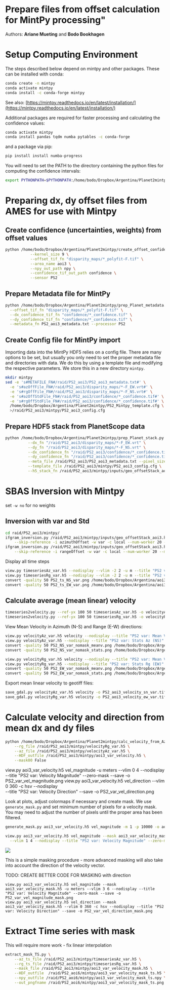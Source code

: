 # Prepare files from offset calculation for MintPy processing"
Authors: **Ariane Mueting** and **Bodo Bookhagen**

# Setup Computing Environment
The steps described below depend on mintpy and other packages. These can be installed with conda:
```bash
conda create -n mintpy
conda activate mintpy
conda install -c conda-forge mintpy
```
See also: [https://mintpy.readthedocs.io/en/latest/installation/](https://mintpy.readthedocs.io/en/latest/installation/)

Additional packages are required for faster processing and calculating the confidence values:
```bash
conda activate mintpy
conda install pandas tqdm numba pytables -c conda-forge
```

and a package via pip:
```bash
pip install install numba-progress
```

You will need to set the PATH to the directory containing the python files for computing the confidence intervals:
```bash
export PYTHONPATH=$PYTHONPATH:/home/bodo/Dropbox/Argentina/Planet2mintpy
```

# Preparing dx, dy offset files from AMES for use with Mintpy

## Create confidence (uncertainties, weights) from offset values

```bash
python /home/bodo/Dropbox/Argentina/Planet2mintpy/create_offset_confidence.py \
           --kernel_size 9 \
           --offset_tif_fn "disparity_maps/*_polyfit-F.tif" \
           --area_name aoi3 \
           --npy_out_path npy \
           --confidence_tif_out_path confidence \
           --sensor PS2
```

## Prepare Metadata file for MintPy
```bash
python /home/bodo/Dropbox/Argentina/Planet2mintpy/prep_Planet_metadata.py \
  --offset_tif_fn "disparity_maps/*_polyfit-F.tif" \
  --dx_confidence_tif_fn "confidence/*_confidence.tif" \
  --dy_confidence_tif_fn "confidence/*_confidence.tif" \
  --metadata_fn PS2_aoi3_metadata.txt --processor PS2
```

## Create Config file for MintPy import
Importing data into the MintPy HDF5 relies on a config file. There are many options to be set, but usually you only need to set the proper metadata file and directories with data. We do this by using a template file and modifying the respective parameters. We store this in a new directory `mintpy`.

```bash
mkdir mintpy
sed -e 's#METAFILE_FN#/raid/PS2_aoi3/PS2_aoi3_metadata.txt#' \
  -e 's#azOffFile_FN#/raid/PS2_aoi3/disparity_maps/*-F_EW.vrt#' \
  -e 's#rgOffFile_FN#/raid/PS2_aoi3/disparity_maps/*-F_NS.vrt#' \
  -e 's#azOffStdFile_FN#/raid/PS2_aoi3/confidence/*_confidence.tif#' \
  -e 's#rgOffStdFile_FN#/raid/PS2_aoi3/confidence/*_confidence.tif#' \
  /home/bodo/Dropbox/Argentina/Planet2mintpy/PS2_Mintpy_template.cfg \
  >/raid/PS2_aoi3/mintpy/PS2_aoi3_config.cfg
```

## Prepare HDF5 stack from PlanetScope data
```bash
python /home/bodo/Dropbox/Argentina/Planet2mintpy/prep_Planet_stack.py \
          --dx_fn "/raid/PS2_aoi3/disparity_maps/*-F_EW.vrt" \
          --dy_fn "/raid/PS2_aoi3/disparity_maps/*-F_NS.vrt" \
          --dx_confidence_fn "/raid/PS2_aoi3/confidence/*_confidence.tif" \
          --dy_confidence_fn "/raid/PS2_aoi3/confidence/*_confidence.tif" \
          --meta_file /raid/PS2_aoi3/PS2_aoi3_metadata.txt --pixel_size 3.0 \
          --template_file /raid/PS2_aoi3/mintpy/PS2_aoi3_config.cfg \
          --h5_stack_fn /raid/PS2_aoi3/mintpy/inputs/geo_offsetStack_aoi3.h5
```

# SBAS Inversion with Mintpy
set `-w no` for no weights

## Inversion with var and Std
```bash
cd raid/PS2_aoi3/mintpy/
ifgram_inversion.py /raid/PS2_aoi3/mintpy/inputs/geo_offsetStack_aoi3.h5 \
    --skip-reference -i azimuthOffset -w var -c local --num-worker 20 --mem 16 -o timeseriesAz_var.h5 residualInvAz_var.h5 numInvOffsetAz_var.h5
ifgram_inversion.py /raid/PS2_aoi3/mintpy/inputs/geo_offsetStack_aoi3.h5 \
    --skip-reference -i rangeOffset -w var -c local --num-worker 20 --mem 16 -o timeseriesRg_var.h5 residualInvRg_var.h5 numInvOffsetRg_var.h5
```

Display all time steps
```bash
view.py timeseriesAz_var.h5 --nodisplay --vlim -2 2 -u m --title "PS2 var: Az (NS) timeseries" -c RdYlBu --save -o PS2_ts_NS_var.png
view.py timeseriesRg_var.h5 --nodisplay --vlim -2 2 -u m --title "PS2 var: Rg (EW) timeseries" -c RdYlBu --save -o PS2_ts_EW_var.png
convert -quality 50 PS2_ts_NS_var.png /home/bodo/Dropbox/Argentina/aoi3/PS2_aoi3_ts_NS_var.jpg
convert -quality 50 PS2_ts_EW_var.png /home/bodo/Dropbox/Argentina/aoi3/PS2_aoi3_ts_EW_var.jpg
```

## Calculate average (mean linear) velocity
```bash
timeseries2velocity.py --ref-yx 100 50 timeseriesAz_var.h5 -o velocityAz_var.h5
timeseries2velocity.py --ref-yx 100 50 timeseriesRg_var.h5 -o velocityRg_var.h5
```

View Mean Velocity in Azimuth (N-S) and Range (E-W) directions:
```bash
view.py velocityAz_var.h5 velocity --nodisplay --title "PS2 var: Mean Velocity Az (NS)" --zero-mask -u meters --vlim -1 1 -c RdYlBu --save -o PS2_NS_var_nomask_meanv.png
view.py velocityAz_var.h5 --nodisplay --title "PS2 var: Stats Az (NS)" --zero-mask -u meters --vlim -1 1 -c RdYlBu --save -o PS2_NS_var_nomask_stats.png
convert -quality 50 PS2_NS_var_nomask_meanv.png /home/bodo/Dropbox/Argentina/aoi3/PS2_aoi3_NS_var_nomask_meanv.jpg
convert -quality 50 PS2_NS_var_nomask_stats.png /home/bodo/Dropbox/Argentina/aoi3/PS2_aoi3_NS_var_nomask_stats.jpg

view.py velocityRg_var.h5 velocity --nodisplay --title "PS2 var: Mean Velocity Rg (EW)" --zero-mask -u meters --vlim -1 1 -c RdYlBu --save -o PS2_EW_var_nomask_meanv.png
view.py velocityRg_var.h5 --nodisplay --title "PS2 var: Stats Rg (EW)" --zero-mask -u meters --vlim -1 1 -c RdYlBu --save -o PS2_EW_var_nomask_stats.png
convert -quality 50 PS2_EW_var_nomask_meanv.png /home/bodo/Dropbox/Argentina/aoi3/PS2_aoi3_EW_var_nomask_meanv.jpg
convert -quality 50 PS2_EW_var_nomask_stats.png /home/bodo/Dropbox/Argentina/aoi3/PS2_aoi3_EW_var_nomask_stats.jpg
```

Export mean linear velocity to geotiff files:
```bash
save_gdal.py velocityAz_var.h5 velocity -o PS2_aoi3_velocity_sn_var.tif
save_gdal.py velocityRg_var.h5 velocity -o PS2_aoi3_velocity_ew_var.tif
```

# Calculate velocity and direction from mean dx and dy files
```bash
python /home/bodo/Dropbox/Argentina/Planet2mintpy/calc_velocity_from_AzRg.py \
    --rg_file /raid/PS2_aoi3/mintpy/velocityRg_var.h5 \
    --az_file /raid/PS2_aoi3/mintpy/velocityAz_var.h5 \
    --HDF_outfile /raid/PS2_aoi3/mintpy/aoi3_var_velocity.h5 \
    --mask00 False
```

view.py aoi3_var_velocity.h5 vel_magnitude -u meters --vlim 0 4 --nodisplay \
  --title "PS2 var: Velocity Magnitude" --zero-mask --save -o PS2_var_vel_magnitude.png
view.py aoi3_var_velocity.h5 vel_direction --vlim 0 360 -c hsv --nodisplay \
  --title "PS2 var: Velocity Direction" --save -o PS2_var_vel_direction.png


Look at plots, adjust colormaps if necessary and create mask. We use `generate_mask.py` and set minimum number of pixels for a velocity mask. You may need to adjust the number of pixels until the proper area has been filtered.
```bash
generate_mask.py aoi3_var_velocity.h5 vel_magnitude -m 1 -p 10000 -o aoi3_var_velocity_mask.h5

view.py aoi3_var_velocity.h5 vel_magnitude --mask aoi3_var_velocity_mask.h5 -u meters \
  --vlim 1 4 --nodisplay --title "PS2 var: Velocity Magnitude" --zero-mask --save -o PS2_var_vel_magnitude_mask.png
```
![](figs/PS2_var_vel_magnitude_mask.png)

This is a simple masking procedure - more advanced masking will also take into account the direction of the velocity vector.

TODO: CREATE BETTER CODE FOR MASKING with direction
```
view.py aoi3_var_velocity.h5 vel_magnitude --mask aoi3_var_velocity_mask.h5 -u meters --vlim 3 6 --nodisplay --title "PS2 var: Velocity Magnitude" --zero-mask --save -o PS2_var_vel_magnitude_mask.png
view.py aoi3_var_velocity.h5 vel_direction --mask aoi3_var_velocity_mask.h5 --vlim 0 360 -c hsv --nodisplay --title "PS2 var: Velocity Direction" --save -o PS2_var_vel_direction_mask.png
```

# Extract Time series with mask
This will require more work - fix linear interpolation

```bash
extract_mask_TS.py \
    --az_ts_file /raid/PS2_aoi3/mintpy/timeseriesAz_var.h5 \
    --rg_ts_file /raid/PS2_aoi3/mintpy/timeseriesRg_var.h5 \
    --mask_file /raid/PS2_aoi3/mintpy/aoi3_var_velocity_mask.h5 \
    --HDF_outfile  /raid/PS2_aoi6/mintpy/aoi3_var_velocity_mask_ts.h5 \
    --npy_outfile /raid/PS2_aoi6/mintpy/aoi3_var_velocity_mask_ts.npy \
    --out_pngfname /raid/PS2_aoi6/mintpy/aoi3_var_velocity_mask_ts.png
```
